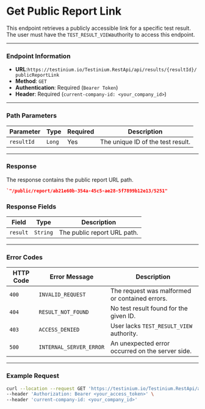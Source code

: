 # Get Public Report Link

This endpoint retrieves a publicly accessible link for a specific test result. The user must have the `TEST_RESULT_VIEW`authority to access this endpoint.

***

### Endpoint Information

* **URL**:`https://testinium.io/Testinium.RestApi/api/results/{resultId}/publicReportLink`
* **Method**: `GET`
* **Authentication**: Required (`Bearer Token`)
* **Header**: Required (`current-company-id: <your_company_id>`)

***

### Path Parameters

| Parameter  | Type   | Required | Description                       |
| ---------- | ------ | -------- | --------------------------------- |
| `resultId` | `Long` | Yes      | The unique ID of the test result. |

***

### Response

The response contains the public report URL path.

```json
`"/public/report/ab21e60b-354a-45c5-ae28-5f7899b12e13/5251"
```

### Response Fields

| Field    | Type     | Description                 |
| -------- | -------- | --------------------------- |
| `result` | `String` | The public report URL path. |

***

### Error Codes

| HTTP Code | Error Message           | Description                                      |
| --------- | ----------------------- | ------------------------------------------------ |
| `400`     | `INVALID_REQUEST`       | The request was malformed or contained errors.   |
| `404`     | `RESULT_NOT_FOUND`      | No test result found for the given ID.           |
| `403`     | `ACCESS_DENIED`         | User lacks `TEST_RESULT_VIEW` authority.         |
| `500`     | `INTERNAL_SERVER_ERROR` | An unexpected error occurred on the server side. |

***

### Example Request

```bash
curl --location --request GET 'https://testinium.io/Testinium.RestApi/api/results/{resultId}/publicReportLink' \
--header 'Authorization: Bearer <your_access_token>' \
--header 'current-company-id: <your_company_id>'
```
